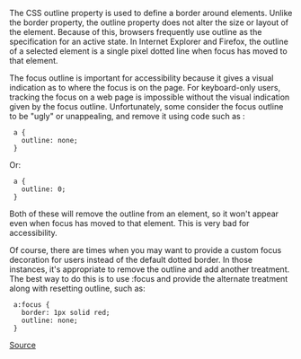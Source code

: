 The CSS outline property is used to define a border around elements. Unlike the border property, the outline property
does not alter the size or layout of the element. Because of this, browsers frequently use outline as the specification
for an active state. In Internet Explorer and Firefox, the outline of a selected element is a single pixel dotted line
when focus has moved to that element.

The focus outline is important for accessibility because it gives a visual indication as to where the focus is on the page.
For keyboard-only users, tracking the focus on a web page is impossible without the visual indication given by the focus outline.
Unfortunately, some consider the focus outline to be "ugly" or unappealing, and remove it using code such as :

     a {
       outline: none;
     }

Or:

     a {
       outline: 0;
     }

Both of these will remove the outline from an element, so it won't appear even when focus has moved to that element.
This is very bad for accessibility.

Of course, there are times when you may want to provide a custom focus decoration for users instead of the default dotted border.
In those instances, it's appropriate to remove the outline and add another treatment. The best way to do this is to use
:focus and provide the alternate treatment along with resetting outline, such as:

     a:focus {
       border: 1px solid red;
       outline: none;
     }

[Source](https://github.com/CSSLint/csslint/wiki/Disallow-outline%3Anone)
      